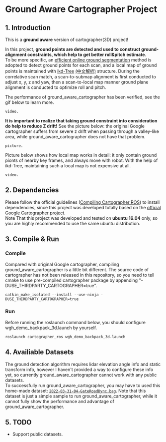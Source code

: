# Ground Aware Cartographer Project
<!-- # ground aware cartographer project -->
## 1. Introduction
This is a **ground aware** version of cartographer(3D) project!

In this project, **ground points are detected and used to construct ground-alignment constraints, which help to get better roll&pitch estimate**.   
To be more specific, an [efficient online ground segmentation]() method is adopted to detect ground points for each scan, and a local map of ground points is maintained with [ikd-Tree](https://github.com/hku-mars/ikd-Tree) [(中文解析)](https://zhuanlan.zhihu.com/p/529926254) structure. During the correlative scan match, a scan-to-submap alignment is first conducted to adjust x, y, z and yaw, then a scan-to-local map manner ground plane alignment is conducted to optimize roll and pitch.  

The performance of ground_aware_cartographer has been verified, see the gif below to learn more.

    video.

**It is important to realize that taking ground constraint into consideration do help to reduce Z drift!**  See the picture below: the original Google cartographer suffers from severe z drift when passing through a valley-like area, while ground_aware_cartographer does not have that problem.

    picture.


Picture below shows how local map works in detail: it only contain ground pionts of nearby key frames, and always move with robot. With the help of ikd-Tree, maintaining such a local map is not expensive at all.

    video.



## 2. Dependencies
Please follow the official guidelines ([Compiling Cartographer ROS](https://google-cartographer-ros.readthedocs.io/en/latest/compilation.html)) to install dependencies, since this project was developed totally based on the [official Google Cartographer project](https://github.com/cartographer-project/cartographer_ros).  
Note That this project was developed and tested on **ubuntu 16.04** only, so you are highly recommended to use the same ubuntu distribution.


## 3. Compile & Run

### Compile
Compared with original Google cartographer, compiling ground_aware_cartographer is a little bit different. The source code of cartographer has not been released in this repository, so you need to tell cmake to use pre-compiled cartographer package by appending "-DUSE_THIRDPARTY_CARTOGRAPHER=true".   

    catkin_make_isolated --install --use-ninja -DUSE_THIRDPARTY_CARTOGRAPHER=true 

### Run
Before running the roslaunch command below, you should configure wgh_demo_backpack_3d.launch by yourself.  

    roslaunch cartographer_ros wgh_demo_backpack_3d.launch  

## 4. Availiable Datasets
The ground detection algorithm requires lidar elevation angle info and static transform info, however I haven't provided a way to configure these info yet, so currently ground_aware_cartographer cannot work with any public datasets.  
To successfully run ground_aware_cartographer, you may have to used this home-made dataset: 
[`2022-03-31-04-GateRoadDync.bag`](https://drive.google.com/file/d/1wrM04-mVwFJMTdXUwtQjKLltBJ47Uw5h/view?usp=sharing). Note that this dataset is just a simple sample to run ground_aware_cartographer, while it cannot fully show the performance and advantage of ground_aware_cartographer.  

## 5. TODO
- Support public datasets.